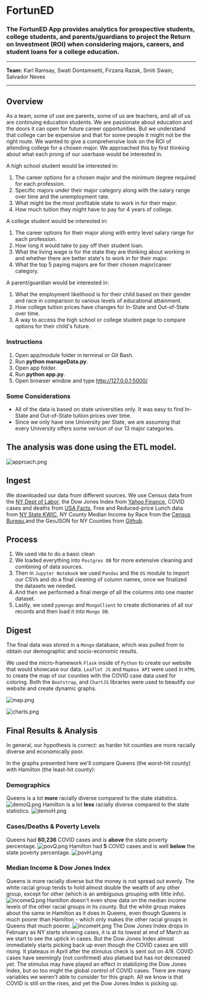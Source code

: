 # FortunED
### The FortunED App provides analytics for prospective students, college students, and parents/guardians to project the Return on Investment (ROI) when considering majors, careers, and student loans for a college education.
<hr>

**Team:** Karl Ramsay, Swati Dontamsetti, Firzana Razak, Smiti Swain, Salvador Neves
<hr>

## Overview
As a team, some of use are parents, some of us are teachers, and all of us are continuing education students. We are passionate about education and the doors it can open for future career opportunities. But we understand that college can be expensive and that for some people it might not be the right route. We wanted to give a comprehensive look on the ROI of attending college for a chosen major. We approached this by first thinking about what each prong of our userbase would be interested in.

A high school student would be interested in:
1. The career options for a chosen major and the minimum degree required for each profession.
2. Specific majors under their major category along with the salary range over time and the unemployment rate.
3. What might be the most profitable state to work in for their major.
4. How much tuition they might have to pay for 4 years of college.

A college student would be interested in:
1. The career options for their major along with entry level salary range for each profession.
2. How long it would take to pay off their student loan.
3. What the living wage is for the state they are thinking about working in and whether there are better state's to work in for their major.
4. What the top 5 paying majors are for their chosen major/career category.

A parent/guardian would be interested in:
1. What the employment likelihood is for their child based on their gender and race in comparison to various levels of educational attainment.
2. How college tuition prices have changes for In-State and Out-of-State over time.
3. A way to access the high school or college student page to compare options for their child's future.

### Instructions
1. Open app/module folder in terminal or Git Bash.
2. Run **python manageData.py**. 
3. Open app folder.
4. Run **python app.py**. 
5. Open browser window and type http://127.0.0.1:5000/

### Some Considerations
- All of the data is based on state universities only. It was easy to find In-State and Out-of-State tuition prices over time.
- Since we only have one University per State, we are assuming that every University offers some version of our 13 major categories.

## The analysis was done using the ETL model.
![approach.png](app/static/img/approach.png)

## Ingest
We downloaded our data from different sources. We use Census data from the <a href="https://www.labor.ny.gov/stats/nys/statewide-population-data.shtm">NY Dept of Labor</a>, the Dow Jones Index from <a href="https://finance.yahoo.com/quote/%5EDJI/history?p=%5EDJI">Yahoo Finance</a>, COVID cases and deaths from <a href="https://usafacts.org/visualizations/coronavirus-covid-19-spread-map/">USA Facts</a>, Free and Reduced-price Lunch data from <a href="https://www.nyskwic.org/get_data/indicator_data.cfm">NY State KWIC</a>, NY County Median Income by Race from the <a href="https://www.census.gov/topics/income-poverty/income/data/tables.html">Census Bureau</a>,and the GeoJSON for NY Counties from <a href="https://github.com/johan/world.geo.json/tree/master/countries/USA/NY">Github</a>.

## Process
1. We used `VBA` to do a basic clean
2. We loaded everything into `Postgres DB` for more extensive cleaning and combining of data sources.
3. Then in `Jupyter Notebook` we used `Pandas` and the `OS` module to import our CSVs and do a final cleaning of column names, once we finalized the datasets we needed.
4. And then we performed a final merge of all the columns into one master dataset.
5. Lastly, we used `pymongo` and `MongoClient` to create dictionaries of all our records and then load it into `Mongo DB`.

## Digest
The final data was stored in a `Mongo` database, which was pulled from to obtain our demographic and socio-economic results.

We used the micro-framework `Flask` inside of `Python` to create our website that would showcase our data. `Leaflet JS` and `Mapbox API` were used in `HTML` to create the map of our counties with the COVID case data used for coloring. Both the `Bootstrap`, and `ChartJS` libraries were used to beautify our website and create dynamic graphs.

![map.png](app/static/img/map.png)

![charts.png](app/static/img/charts.png)

## Final Results & Analysis
In general, our hypothesis is correct: as harder hit counties are more racially diverse and economically poor.

In the graphs presented here we'll compare Queens (the worst-hit county) with Hamilton (the least-hit county):

### Demographics
Queens is a lot **more** racially diverse compared to the state statistics.
![demoQ.png](app/static/img/demoQ.png)
Hamilton is a lot **less** racially diverse compared to the state statistics.
![demoH.png](app/static/img/demoH.png)

### Cases/Deaths & Poverty Levels
Queens had **60,236** COVID cases and is **above** the state poverty percentage.
![povQ.png](app/static/img/povQ.png)
Hamilton had **5** COVID cases and is well **below** the state poverty percentage.
![povH.png](app/static/img/povH.png)

### Median Income & Dow Jones Index
Queens is more racially diverse but the money is not spread out evenly. The white racial group tends to hold almost double the wealth of any other group, except for other (which is an ambiguous grouping with little info).
![incomeQ.png](app/static/img/incomeQ.png)
Hamilton doesn't even show data on the median income levels of the other racial groups in its county. But the white group makes about the same in Hamilton as it does in Queens, even though Queens is much poorer than Hamilton - which only makes the other racial groups in Queens that much poorer.
![incomeH.png](app/static/img/incomeH.png)
The Dow Jones Index drops in February as NY starts showing cases, it is at its lowest at end of March as we start to see the uptick in cases. But the Dow Jones Index almost immediately starts picking back up even though the COVID cases are still rising. It plateaus in April after the stimulus check is sent out on 4/9. COVID cases have seemingly (not confirmed) also platued but has not decreased yet. The stimulus may have played an effect in stabilizing the Dow Jones Index, but so too might the global control of COVID cases. There are many variables we weren't able to consider for this graph. All we know is that COVID is still on the rises, and yet the Dow Jones Index is picking up.
